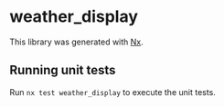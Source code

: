 # weather_display

This library was generated with [Nx](https://nx.dev).

## Running unit tests

Run `nx test weather_display` to execute the unit tests.
